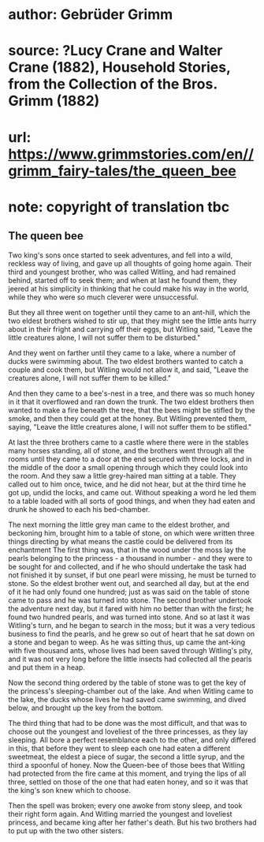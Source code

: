 # author: Gebrüder Grimm
# source: ?Lucy Crane and Walter Crane (1882), Household Stories, from the Collection of the Bros. Grimm (1882)
# url: https://www.grimmstories.com/en//grimm_fairy-tales/the_queen_bee
# note: copyright of translation tbc

## The queen bee 

Two king's sons once started to seek adventures, and fell into a wild,
reckless way of living, and gave up all thoughts of going home again.
Their third and youngest brother, who was called Witling, and had
remained behind, started off to seek them; and when at last he found
them, they jeered at his simplicity in thinking that he could make his
way in the world, while they who were so much cleverer were
unsuccessful.

But they all three went on together until they came to an ant-hill,
which the two eldest brothers wished to stir up, that they might see the
little ants hurry about in their fright and carrying off their eggs, but
Witling said, "Leave the little creatures alone, I will not suffer them
to be disturbed."

And they went on farther until they came to a lake, where a number of
ducks were swimming about. The two eldest brothers wanted to catch a
couple and cook them, but Witling would not allow it, and said, "Leave
the creatures alone, I will not suffer them to be killed."

And then they came to a bee's-nest in a tree, and there was so much
honey in it that it overflowed and ran down the trunk. The two eldest
brothers then wanted to make a fire beneath the tree, that the bees
might be stifled by the smoke, and then they could get at the honey. But
Witling prevented them, saying, "Leave the little creatures alone, I
will not suffer them to be stifled."

At last the three brothers came to a castle where there were in the
stables many horses standing, all of stone, and the brothers went
through all the rooms until they came to a door at the end secured with
three locks, and in the middle of the door a small opening through which
they could look into the room. And they saw a little grey-haired man
sitting at a table. They called out to him once, twice, and he did not
hear, but at the third time he got up, undid the locks, and came out.
Without speaking a word he led them to a table loaded with all sorts of
good things, and when they had eaten and drunk he showed to each his
bed-chamber.

The next morning the little grey man came to the eldest brother, and
beckoning him, brought him to a table of stone, on which were written
three things directing by what means the castle could be delivered from
its enchantment The first thing was, that in the wood under the moss lay
the pearls belonging to the princess - a thousand in number - and they
were to be sought for and collected, and if he who should undertake the
task had not finished it by sunset, if but one pearl were missing, he
must be turned to stone. So the eldest brother went out, and searched
all day, but at the end of it he had only found one hundred; just as was
said on the table of stone came to pass and he was turned into stone.
The second brother undertook the adventure next day, but it fared with
him no better than with the first; he found two hundred pearls, and was
turned into stone. And so at last it was Witling's turn, and he began
to search in the moss; but it was a very tedious business to find the
pearls, and he grew so out of heart that he sat down on a stone and
began to weep. As he was sitting thus, up came the ant-king with five
thousand ants, whose lives had been saved through Witling's pity, and
it was not very long before the little insects had collected all the
pearls and put them in a heap.

Now the second thing ordered by the table of stone was to get the key of
the princess's sleeping-chamber out of the lake. And when Witling came
to the lake, the ducks whose lives he had saved came swimming, and dived
below, and brought up the key from the bottom.

The third thing that had to be done was the most difficult, and that was
to choose out the youngest and loveliest of the three princesses, as
they lay sleeping. All bore a perfect resemblance each to the other, and
only differed in this, that before they went to sleep each one had eaten
a different sweetmeat, the eldest a piece of sugar, the second a little
syrup, and the third a spoonful of honey. Now the Queen-bee of those
bees that Witling had protected from the fire came at this moment, and
trying the lips of all three, settled on those of the one that had eaten
honey, and so it was that the king's son knew which to choose.

Then the spell was broken; every one awoke from stony sleep, and took
their right form again. And Witling married the youngest and loveliest
princess, and became king after her father's death. But his two
brothers had to put up with the two other sisters.
